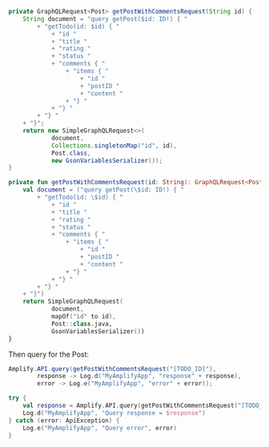 <amplify-block-switcher>
<amplify-block name="Java">

```java
private GraphQLRequest<Post> getPostWithCommentsRequest(String id) {
    String document = "query getPost($id: ID!) { "
        + "getTodo(id: $id) { "
            + "id "
            + "title "
            + "rating "
            + "status "
            + "comments { "
                + "items { "
                    + "id "
                    + "postID "
                    + "content "
                + "} "
            + "} "
        + "} "
    + "}";
    return new SimpleGraphQLRequest<>(
            document, 
            Collections.singletonMap("id", id), 
            Post.class, 
            new GsonVariablesSerializer());
}
```

</amplify-block>
<amplify-block name="Kotlin">

```kotlin
private fun getPostWithCommentsRequest(id: String): GraphQLRequest<Post> {
    val document = ("query getPost(\$id: ID!) { "
        + "getTodo(id: \$id) { "
            + "id "
            + "title "
            + "rating "
            + "status "
            + "comments { "
                + "items { "
                    + "id "
                    + "postID "
                    + "content "
                + "} "
            + "} "
        + "} "
    + "}")
    return SimpleGraphQLRequest(
            document,
            mapOf("id" to id),
            Post::class.java,
            GsonVariablesSerializer())
}
```

</amplify-block>
</amplify-block-switcher>

Then query for the Post:

<amplify-block-switcher>
<amplify-block name="Java">

```java
Amplify.API.query(getPostWithCommentsRequest("[TODO_ID]"),
        response -> Log.d("MyAmplifyApp", "response" + response),
        error -> Log.e("MyAmplifyApp", "error" + error));
```

</amplify-block>
<amplify-block name="Kotlin">

```kotlin
try {
    val response = Amplify.API.query(getPostWithCommentsRequest("[TODO_ID]"))
    Log.d("MyAmplifyApp", "Query response = $response")
} catch (error: ApiException) {
    Log.e("MyAmplifyApp", "Query error", error) 
}
```

</amplify-block>
</amplify-block-switcher>
